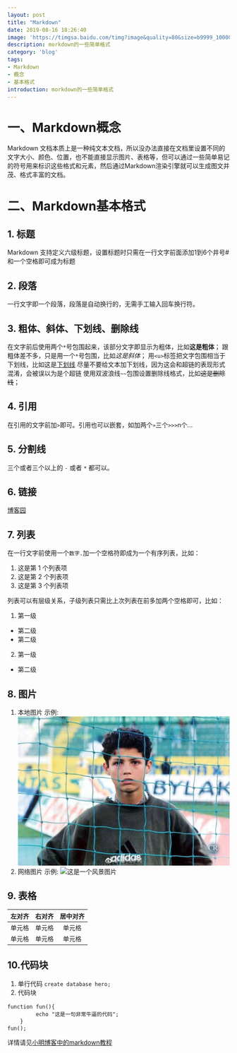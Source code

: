 ```yaml
---
layout: post
title: "Markdown"
date: 2019-08-16 18:26:40
image: 'https://timgsa.baidu.com/timg?image&quality=80&size=b9999_10000&sec=1566272963656&di=a784ec8fedd96cebd6f4cdb01dbffadf&imgtype=0&src=http%3A%2F%2Fwww.th7.cn%2Fd%2Ffile%2Fp%2F2016%2F04%2F17%2Faf9f05c290c3ba56ea53ddc978c557ed.jpg'
description: morkdown的一些简单格式
category: 'blog'
tags:
- Markdown
- 概念
- 基本格式
introduction: morkdown的一些简单格式
---
```


# 一、Markdown概念 

Markdown 文档本质上是一种纯文本文档，所以没办法直接在文档里设置不同的文字大小、颜色、位置，也不能直接显示图片、表格等，但可以通过一些简单易记的符号用来标识这些格式和元素，然后通过Markdown渲染引擎就可以生成图文并茂、格式丰富的文档。  

# 二、Markdown基本格式

## 1. 标题
Markdown 支持定义六级标题，设置标题时只需在一行文字前面添加1到6个井号#和一个空格即可成为标题  

## 2. 段落
一行文字即一个段落，段落是自动换行的，无需手工输入回车换行符。  
## 3. 粗体、斜体、下划线、删除线
在文字前后使用两个`*`号包围起来，该部分文字即显示为粗体，比如**这是粗体**； 跟粗体差不多，只是用一个`*`号包围，比如*这是斜体*； 用`<u>`标签把文字包围相当于下划线，比如这是<u>下划线</u> 尽量不要给文本加下划线，因为这会和超链的表现形式混淆，会被误以为是个超链 使用双波浪线`~~`包围设置删除线格式，比如~~这是删除线~~；  

## 4. 引用
在引用的文字前加`>`即可。引用也可以嵌套，如加两个`»`三个`>>>`n个…  

## 5. 分割线
三个或者三个以上的 `-` 或者 `*` 都可以。  

## 6. 链接
[博客园](https://www.cnblogs.com/)  

## 7. 列表
在一行文字前使用一个`数字.`加一个空格符即成为一个有序列表，比如：  
1. 这是第 1 个列表项
2. 这是第 2 个列表项
3. 这是第 3 个列表项  

列表可以有层级关系，子级列表只需比上次列表在前多加两个空格即可，比如：  
1. 第一级
- 第二级
- 第二级
2. 第一级
- 第二级  

## 8. 图片
1. 本地图片 示例:  
![这是一个帅比](/assets/img/caoyang.jpg)  
2. 网络图片 示例:
![这是一个风景图片](http://pic18.nipic.com/20111129/4155754_234055006000_2.jpg)  

## 9. 表格
| 左对齐 | 右对齐 | 居中对齐 |
| :-----| ----: | :----: |
| 单元格 | 单元格 | 单元格 |
| 单元格 | 单元格 | 单元格 |

## 10.代码块
1.  单行代码
`create database hero;`  
2. 代码块
```
function fun(){
         echo "这是一句非常牛逼的代码";
    }
fun();
```  

详情请见[小明博客中的markdown教程](https://victorfengming.github.io/2019/08/markdown-easy/)



